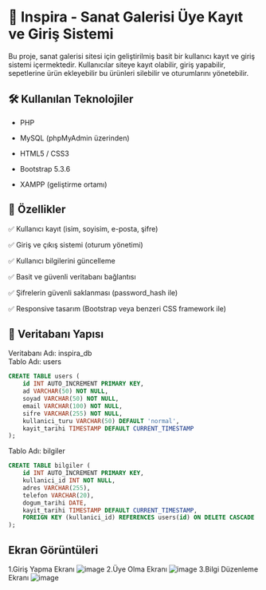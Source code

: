 # 🎨 Inspira - Sanat Galerisi Üye Kayıt ve Giriş Sistemi
Bu proje, sanat galerisi sitesi için geliştirilmiş basit bir kullanıcı kayıt ve giriş sistemi içermektedir. Kullanıcılar siteye kayıt olabilir, giriş yapabilir, sepetlerine ürün ekleyebilir bu ürünleri silebilir ve oturumlarını yönetebilir.
## 🛠 Kullanılan Teknolojiler
- PHP 

- MySQL (phpMyAdmin üzerinden)

- HTML5 / CSS3

- Bootstrap 5.3.6

- XAMPP (geliştirme ortamı)
## 🚀 Özellikler
✅ Kullanıcı kayıt (isim, soyisim, e-posta, şifre)

✅ Giriş ve çıkış sistemi (oturum yönetimi)

✅ Kullanıcı bilgilerini güncelleme

✅ Basit ve güvenli veritabanı bağlantısı

✅ Şifrelerin güvenli saklanması (password_hash ile)

✅ Responsive tasarım (Bootstrap veya benzeri CSS framework ile)
## 🧮 Veritabanı Yapısı
Veritabanı Adı: inspira_db  
Tablo Adı: users  
```sql
CREATE TABLE users (
    id INT AUTO_INCREMENT PRIMARY KEY,
    ad VARCHAR(50) NOT NULL,
    soyad VARCHAR(50) NOT NULL,
    email VARCHAR(100) NOT NULL,
    sifre VARCHAR(255) NOT NULL,
    kullanici_turu VARCHAR(50) DEFAULT 'normal',
    kayit_tarihi TIMESTAMP DEFAULT CURRENT_TIMESTAMP
);
```
Tablo Adı: bilgiler
```sql
CREATE TABLE bilgiler (
    id INT AUTO_INCREMENT PRIMARY KEY,
    kullanici_id INT NOT NULL,
    adres VARCHAR(255),
    telefon VARCHAR(20),
    dogum_tarihi DATE,
    kayit_tarihi TIMESTAMP DEFAULT CURRENT_TIMESTAMP,
    FOREIGN KEY (kullanici_id) REFERENCES users(id) ON DELETE CASCADE
);
```
## Ekran Görüntüleri
1.Giriş Yapma Ekranı
![image](https://github.com/user-attachments/assets/9f9b94f3-42ce-4db6-b38d-519dd191513a)
2.Üye Olma Ekranı
![image](https://github.com/user-attachments/assets/df05c53b-d96d-49e5-bf3c-c45734f13fa6)
3.Bilgi Düzenleme Ekranı
![image](https://github.com/user-attachments/assets/d2697c08-7c6e-4f34-a0c5-ed229560d24c)




